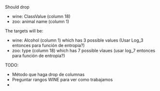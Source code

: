 Should drop
* wine: ClassValue (column 18)
* zoo: animal name (column 1)

The targets will be:
* wine: Alcohol (column 1) which has 3 possible values (Usar Log_3 entonces para función de entropia?)
* zoo: type (column 18) which has 7 possible vlaues (usar log_7 entonces para función de entropia?)

TODO:
* Método que haga drop de columnas
* Preguntar rangos WINE para ver como trabajamos
* 